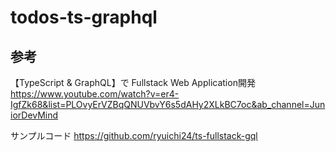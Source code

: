 # todos-ts-graphql

## 参考

【TypeScript & GraphQL】で Fullstack Web Application開発
https://www.youtube.com/watch?v=er4-IgfZk68&list=PLOvyErVZBqQNUVbvY6s5dAHy2XLkBC7oc&ab_channel=JuniorDevMind

サンプルコード
https://github.com/ryuichi24/ts-fullstack-gql
